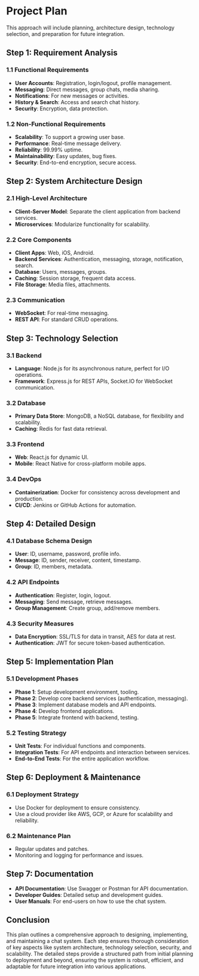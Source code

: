 # Project Plan

This approach will include planning, architecture design, technology selection, and preparation for
future integration.

## Step 1: Requirement Analysis

### 1.1 Functional Requirements

- **User Accounts**: Registration, login/logout, profile management.
- **Messaging**: Direct messages, group chats, media sharing.
- **Notifications**: For new messages or activities.
- **History & Search**: Access and search chat history.
- **Security**: Encryption, data protection.

### 1.2 Non-Functional Requirements

- **Scalability**: To support a growing user base.
- **Performance**: Real-time message delivery.
- **Reliability**: 99.99% uptime.
- **Maintainability**: Easy updates, bug fixes.
- **Security**: End-to-end encryption, secure access.

## Step 2: System Architecture Design

### 2.1 High-Level Architecture

- **Client-Server Model**: Separate the client application from backend services.
- **Microservices**: Modularize functionality for scalability.

### 2.2 Core Components

- **Client Apps**: Web, iOS, Android.
- **Backend Services**: Authentication, messaging, storage, notification, search.
- **Database**: Users, messages, groups.
- **Caching**: Session storage, frequent data access.
- **File Storage**: Media files, attachments.

### 2.3 Communication

- **WebSocket**: For real-time messaging.
- **REST API**: For standard CRUD operations.

## Step 3: Technology Selection

### 3.1 Backend

- **Language**: Node.js for its asynchronous nature, perfect for I/O operations.
- **Framework**: Express.js for REST APIs, Socket.IO for WebSocket communication.

### 3.2 Database

- **Primary Data Store**: MongoDB, a NoSQL database, for flexibility and scalability.
- **Caching**: Redis for fast data retrieval.

### 3.3 Frontend

- **Web**: React.js for dynamic UI.
- **Mobile**: React Native for cross-platform mobile apps.

### 3.4 DevOps

- **Containerization**: Docker for consistency across development and production.
- **CI/CD**: Jenkins or GitHub Actions for automation.

## Step 4: Detailed Design

### 4.1 Database Schema Design

- **User**: ID, username, password, profile info.
- **Message**: ID, sender, receiver, content, timestamp.
- **Group**: ID, members, metadata.

### 4.2 API Endpoints

- **Authentication**: Register, login, logout.
- **Messaging**: Send message, retrieve messages.
- **Group Management**: Create group, add/remove members.

### 4.3 Security Measures

- **Data Encryption**: SSL/TLS for data in transit, AES for data at rest.
- **Authentication**: JWT for secure token-based authentication.

## Step 5: Implementation Plan

### 5.1 Development Phases

- **Phase 1**: Setup development environment, tooling.
- **Phase 2**: Develop core backend services (authentication, messaging).
- **Phase 3**: Implement database models and API endpoints.
- **Phase 4**: Develop frontend applications.
- **Phase 5**: Integrate frontend with backend, testing.

### 5.2 Testing Strategy

- **Unit Tests**: For individual functions and components.
- **Integration Tests**: For API endpoints and interaction between services.
- **End-to-End Tests**: For the entire application workflow.

## Step 6: Deployment & Maintenance

### 6.1 Deployment Strategy

- Use Docker for deployment to ensure consistency.
- Use a cloud provider like AWS, GCP, or Azure for scalability and reliability.

### 6.2 Maintenance Plan

- Regular updates and patches.
- Monitoring and logging for performance and issues.

## Step 7: Documentation

- **API Documentation**: Use Swagger or Postman for API documentation.
- **Developer Guides**: Detailed setup and development guides.
- **User Manuals**: For end-users on how to use the chat system.

## Conclusion

This plan outlines a comprehensive approach to designing, implementing, and maintaining a chat
system. Each step ensures thorough consideration of key aspects like system architecture, technology
selection, security, and scalability. The detailed steps provide a structured path from initial
planning to deployment and beyond, ensuring the system is robust, efficient, and adaptable for
future integration into various applications.
